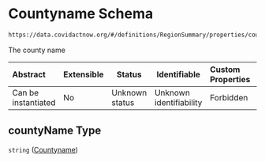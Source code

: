 # Countyname Schema

```txt
https://data.covidactnow.org/#/definitions/RegionSummary/properties/countyName
```

The county name


| Abstract            | Extensible | Status         | Identifiable            | Custom Properties | Additional Properties | Access Restrictions | Defined In                                                   |
| :------------------ | ---------- | -------------- | ----------------------- | :---------------- | --------------------- | ------------------- | ------------------------------------------------------------ |
| Can be instantiated | No         | Unknown status | Unknown identifiability | Forbidden         | Allowed               | none                | [schemas.json\*](../out/schemas.json "open original schema") |

## countyName Type

`string` ([Countyname](schemas-definitions-regionsummary-properties-countyname.md))
